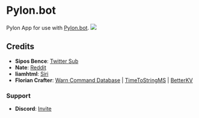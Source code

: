 # Pylon.bot
Pylon App for use with [Pylon.bot](https://Pylon.bot).
![](https://raw.githubusercontent.com/New-Horizon-Network/Pylon-Bot/master/images/Screenshot_2020-11-01_02-25-13.png)

## Credits

 - **Sipos Bence**: [Twitter Sub](https://github.com/Sickae/pylon-twitter-sub)
 - **Nate**: [Reddit](https://discord.com/channels/530557949098065930/695065184615792710/797328463961915394)
 - **liamhtml**: [Siri](https://discord.com/channels/530557949098065930/695065184615792710/813451541616001075)
 - **Florian Crafter**: [Warn Command Database](https://github.com/FlorianStrobl/Discord-Pylon-Bot/blob/master/Scripts/Functions/WarnCommandWDatabase.ts) | [TimeToStringMS](https://github.com/FlorianStrobl/Discord-Pylon-Bot/blob/master/Scripts/Functions/TimeStringToMS.ts) | [BetterKV](https://github.com/FlorianStrobl/Discord-Pylon-Bot/blob/master/Scripts/BetterKV/betterKV.ts)

### Support

 - **Discord**: [Invite](https://discord.gg/hC6Bbtj)